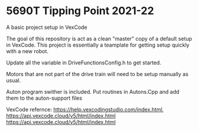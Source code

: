 # 5690T Tipping Point 2021-22
A basic project setup in VexCode

The goal of this repository is act as a clean "master" copy of a default setup in VexCode. This project is essentially a teamplate for getting setup quickly with a new robot.

Update all the variable in DriveFunctionsConfig.h to get started.

Motors that are not part of the drive train will need to be setup manually as usual.

Auton program swither is included. Put routines in Autons.Cpp and add them to the auton-support files

VexCode refernce: https://help.vexcodingstudio.com/index.html, https://api.vexcode.cloud/v5/html/index.html
https://api.vexcode.cloud/v5/html/index.html
